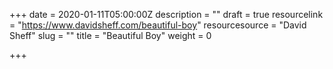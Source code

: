 +++
date = 2020-01-11T05:00:00Z
description = ""
draft = true
resourcelink = "https://www.davidsheff.com/beautiful-boy"
resourcesource = "David Sheff"
slug = ""
title = "Beautiful Boy"
weight = 0

+++

